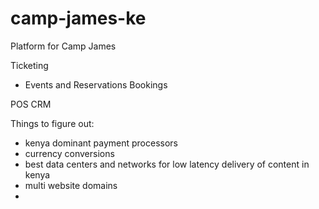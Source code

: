 # camp-james-ke
Platform for Camp James

Ticketing
- Events and Reservations Bookings

POS
CRM

Things to figure out:
- kenya dominant payment processors
- currency conversions
- best data centers and networks for low latency delivery of content in kenya
- multi website domains
- 
